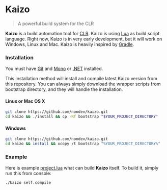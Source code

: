 # Kaizo
> A powerful build system for the CLR

**Kaizo** is a build automation tool for [CLR](https://en.wikipedia.org/wiki/Common_Lasnguage_Runtime). Kaizo is using [Lua](http://lua.org) as build script language. Right now, Kaizo is in very early development, but it will work on Windows, Linux and Mac. Kaizo is heavily inspired by [Gradle](https://gradle.org/).

### Installation

You must have [Git](https://git-scm.com/) and [Mono](http://www.mono-project.com/) or [.NET](http://www.microsoft.com/en-us/download/details.aspx?id=17851) installed.

This installation method will install and compile latest Kaizo version from this repository.
You can always simply download the wrapper scripts from bootstrap directory, and they will
handle the installation.

#### Linux or Mac OS X

```bash
git clone https://github.com/nondev/kaizo.git
cd kaizo && ./install && cp -Rf bootstrap "$YOUR_PROJECT_DIRECTORY"
```

#### Windows

```bash
git clone https://github.com/nondev/kaizo.git
cd kaizo && install && xcopy /t bootstrap "%YOUR_PROJECT_DIRECTORY%"
```

### Example

Here is example [project.lua](bootstrap/project.lua) what can build **Kaizo** itself. To build it, simply run this from console:

```bash
./kaizo self.compile
```
